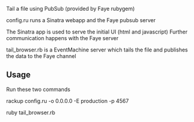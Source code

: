 Tail a file using PubSub (provided by Faye rubygem)

config.ru runs a Sinatra webapp and the Faye pubsub server

The Sinatra app is used to serve the initial UI (html and javascript)
Further communication happens with the Faye server

tail_browser.rb is a EventMachine server which tails the file 
and publishes the data to the Faye channel

## Usage

Run these two commands

rackup config.ru -o 0.0.0.0 -E production -p 4567

ruby tail_browser.rb
